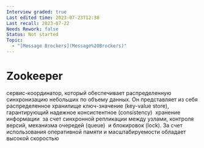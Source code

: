 ```yaml
---
Interview graded: true
Last edited time: 2023-07-23T12:38
Last recall: 2023-07-22
Needs Rework: false
Status: Not started
Topic:
  - "[Message Brockers](Message%20Brockers)"
---
```

# **Zookeeper**

cервис-координатор, который обеспечивает распределенную синхронизацию небольших по объему данных. Он представляет из себя распределенное хранилище ключ-значение (key-value store), гарантирующий надежное консистентное (consistency)  хранение информации  за счет синхронной репликации между узлами, контроля версий, механизма очередей (queue)  и блокировок (lock). За счет использования оперативной памяти и масштабируемости обладает высокой скоростью